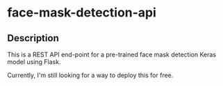 ﻿# face-mask-detection-api

## Description
This is a REST API end-point for a pre-trained face mask detection Keras model using Flask.

Currently, I'm still looking for a way to deploy this for free. 
